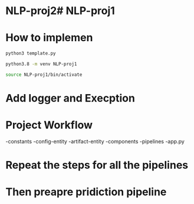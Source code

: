 # NLP-proj2# NLP-proj1


# How to implemen

```bash
python3 template.py
```

```bash
python3.8 -m venv NLP-proj1
```
```bash
source NLP-proj1/bin/activate

```

# Add logger and Execption

# Project Workflow 

-constants
-config-entity
-artifact-entity
-components
-pipelines
-app.py


# Repeat the steps for all the pipelines

# Then preapre pridiction pipeline
